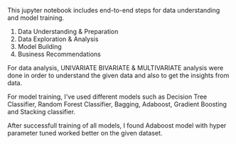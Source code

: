 This jupyter notebook includes end-to-end steps for data understanding and model training. 

1. Data Understanding & Preparation
2. Data Exploration & Analysis
3. Model Building
4. Business Recommendations

For data analysis, UNIVARIATE BIVARIATE & MULTIVARIATE analysis were done in order to understand the given data and also to get the insights from data.

For model training, I've used different models such as Decision Tree Classifier, Random Forest Classifier, Bagging, Adaboost, Gradient Boosting and Stacking classifier.

After successfull training of all models, I found Adaboost model with hyper parameter tuned worked better on the given dataset.